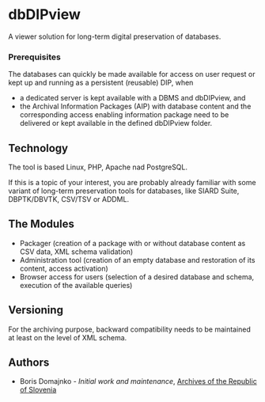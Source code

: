 # dbDIPview

A viewer solution for long-term digital preservation of databases.

### Prerequisites
The databases can quickly be made available for access on user request or kept up and running as a persistent (reusable) DIP, when
* a dedicated server is kept available with a DBMS and dbDIPview, and
* the Archival Information Packages (AIP) with database content and the corresponding access enabling information package need to be delivered or kept available in the defined dbDIPview folder.


## Technology
The tool is based Linux, PHP, Apache nad PostgreSQL.

If this is a topic of your interest, you are probably already familiar with some variant of long-term preservation tools for databases, like SIARD Suite, DBPTK/DBVTK, CSV/TSV or ADDML.

## The Modules
* Packager (creation of a package with or without database content as CSV data, XML schema validation)
* Administration tool (creation of an empty database and restoration of its content, access activation)
* Browser access for users (selection of a desired database and schema, execution of the available queries)

## Versioning
For the archiving purpose, backward compatibility needs to be maintained at least on the level of XML schema.

## Authors

* Boris Domajnko - *Initial work and maintenance*, [Archives of the Republic of Slovenia](http://www.arhiv.gov.si/en/)
